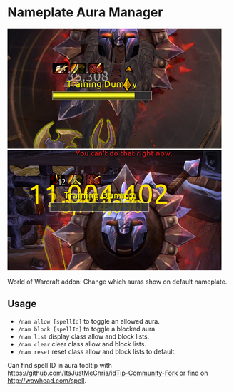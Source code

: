 # Nameplate Aura Manager

![screenshot1](screenshot1.png)![screenshot2](screenshot2.png)

World of Warcraft addon: Change which auras show on default nameplate.

## Usage

- `/nam allow [spellId]` to toggle an allowed aura.
- `/nam block [spellId]` to toggle a blocked aura.
- `/nam list` display class allow and block lists.
- `/nam clear` clear class allow and block lists.
- `/nam reset` reset class allow and block lists to default.

Can find spell ID in aura tooltip with <https://github.com/ItsJustMeChris/idTip-Community-Fork> or find on <http://wowhead.com/spell>.
